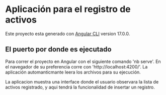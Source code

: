 # Aplicación para el registro de activos

Este proyecto esta generado con [Angular CLI](https://github.com/angular/angular-cli) version 17.0.0.

## El puerto por donde es ejecutado 
Para correr el proyecto en Angular con el siguiente comando 'nb serve'. En el navegador de su preferencia corre con 'http://localhost:4200/'. La aplicación automanticmante leera los archivos para su ejecución.

La aplicacion muestra una interface donde el usuario observara la lista de activos registrado, y aqui tendrá la funcionalidad de insertar un registro.

